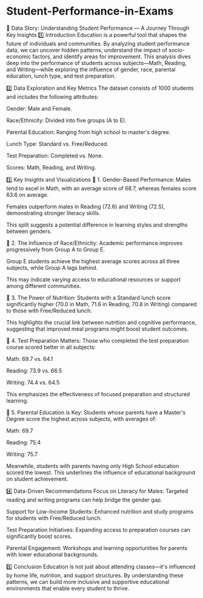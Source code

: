 # Student-Performance-in-Exams

📖 Data Story: Understanding Student Performance — A Journey Through Key Insights
1️⃣ Introduction
Education is a powerful tool that shapes the future of individuals and communities. By analyzing student performance data, we can uncover hidden patterns, understand the impact of socio-economic factors, and identify areas for improvement. This analysis dives deep into the performance of students across subjects—Math, Reading, and Writing—while exploring the influence of gender, race, parental education, lunch type, and test preparation.

2️⃣ Data Exploration and Key Metrics
The dataset consists of 1000 students and includes the following attributes:

Gender: Male and Female.

Race/Ethnicity: Divided into five groups (A to E).

Parental Education: Ranging from high school to master's degree.

Lunch Type: Standard vs. Free/Reduced.

Test Preparation: Completed vs. None.

Scores: Math, Reading, and Writing.

3️⃣ Key Insights and Visualizations
🎯 1. Gender-Based Performance:
Males tend to excel in Math, with an average score of 68.7, whereas females score 63.6 on average.

Females outperform males in Reading (72.6) and Writing (72.5), demonstrating stronger literacy skills.

This split suggests a potential difference in learning styles and strengths between genders.

🎯 2. The Influence of Race/Ethnicity:
Academic performance improves progressively from Group A to Group E.

Group E students achieve the highest average scores across all three subjects, while Group A lags behind.

This may indicate varying access to educational resources or support among different communities.

🎯 3. The Power of Nutrition:
Students with a Standard lunch score significantly higher (70.0 in Math, 71.6 in Reading, 70.8 in Writing) compared to those with Free/Reduced lunch.

This highlights the crucial link between nutrition and cognitive performance, suggesting that improved meal programs might boost student outcomes.

🎯 4. Test Preparation Matters:
Those who completed the test preparation course scored better in all subjects:

Math: 69.7 vs. 64.1

Reading: 73.9 vs. 66.5

Writing: 74.4 vs. 64.5

This emphasizes the effectiveness of focused preparation and structured learning.

🎯 5. Parental Education is Key:
Students whose parents have a Master's Degree score the highest across subjects, with averages of:

Math: 69.7

Reading: 75.4

Writing: 75.7

Meanwhile, students with parents having only High School education scored the lowest. This underlines the influence of educational background on student achievement.

4️⃣ Data-Driven Recommendations
Focus on Literacy for Males: Targeted reading and writing programs can help bridge the gender gap.

Support for Low-Income Students: Enhanced nutrition and study programs for students with Free/Reduced lunch.

Test Preparation Initiatives: Expanding access to preparation courses can significantly boost scores.

Parental Engagement: Workshops and learning opportunities for parents with lower educational backgrounds.

5️⃣ Conclusion
Education is not just about attending classes—it's influenced by home life, nutrition, and support structures. By understanding these patterns, we can build more inclusive and supportive educational environments that enable every student to thrive.
